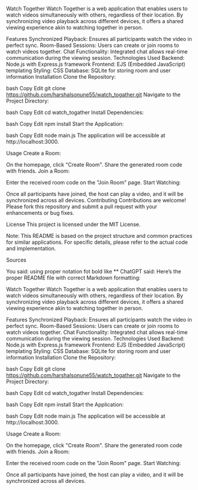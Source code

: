 Watch Together
Watch Together is a web application that enables users to watch videos simultaneously with others, regardless of their location. By synchronizing video playback across different devices, it offers a shared viewing experience akin to watching together in person.

Features
Synchronized Playback: Ensures all participants watch the video in perfect sync.
Room-Based Sessions: Users can create or join rooms to watch videos together.
Chat Functionality: Integrated chat allows real-time communication during the viewing session.
Technologies Used
Backend: Node.js with Express.js framework
Frontend: EJS (Embedded JavaScript) templating
Styling: CSS
Database: SQLite for storing room and user information
Installation
Clone the Repository:

bash
Copy
Edit
git clone https://github.com/harshalsonune55/watch_togather.git
Navigate to the Project Directory:

bash
Copy
Edit
cd watch_togather
Install Dependencies:

bash
Copy
Edit
npm install
Start the Application:

bash
Copy
Edit
node main.js
The application will be accessible at http://localhost:3000.

Usage
Create a Room:

On the homepage, click "Create Room".
Share the generated room code with friends.
Join a Room:

Enter the received room code on the "Join Room" page.
Start Watching:

Once all participants have joined, the host can play a video, and it will be synchronized across all devices.
Contributing
Contributions are welcome! Please fork this repository and submit a pull request with your enhancements or bug fixes.

License
This project is licensed under the MIT License.

Note: This README is based on the project structure and common practices for similar applications. For specific details, please refer to the actual code and implementation.


Sources






You said:
using proper notation fot bold like **
ChatGPT said:
Here’s the proper README file with correct Markdown formatting:

Watch Together
Watch Together is a web application that enables users to watch videos simultaneously with others, regardless of their location. By synchronizing video playback across different devices, it offers a shared viewing experience akin to watching together in person.

Features
Synchronized Playback: Ensures all participants watch the video in perfect sync.
Room-Based Sessions: Users can create or join rooms to watch videos together.
Chat Functionality: Integrated chat allows real-time communication during the viewing session.
Technologies Used
Backend: Node.js with Express.js framework
Frontend: EJS (Embedded JavaScript) templating
Styling: CSS
Database: SQLite for storing room and user information
Installation
Clone the Repository:

bash
Copy
Edit
git clone https://github.com/harshalsonune55/watch_togather.git
Navigate to the Project Directory:

bash
Copy
Edit
cd watch_togather
Install Dependencies:

bash
Copy
Edit
npm install
Start the Application:

bash
Copy
Edit
node main.js
The application will be accessible at http://localhost:3000.

Usage
Create a Room:

On the homepage, click "Create Room".
Share the generated room code with friends.
Join a Room:

Enter the received room code on the "Join Room" page.
Start Watching:

Once all participants have joined, the host can play a video, and it will be synchronized across all devices.
